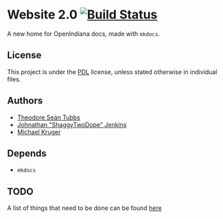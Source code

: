 # Website 2.0 [![Build Status](https://travis-ci.org/AdrianKoshka/website-2.0.svg?branch=master)](https://travis-ci.org/AdrianKoshka/website-2.0)

A new home for OpenIndiana docs, made with ``mkdocs``.

## License

This project is under the [PDL](https://www.openoffice.org/licenses/PDL.html)
license, unless stated otherwise in individual files.

## Authors

- [Theodore Seán Tubbs](https://github.com/AdrianKoshka)
- [Johnathan "ShaggyTwoDope" Jenkins](https://github.com/shaggytwodope)
- [Michael Kruger](https://github.com/makruger)

## Depends

- ``mkdocs``

## TODO

A list of things that need to be done can be found [here](TODO.md)
